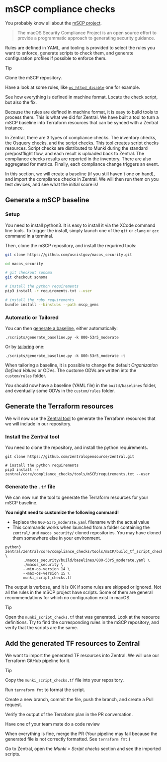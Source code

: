 # mSCP compliance checks

You probably know all about the [mSCP project](https://github.com/usnistgov/macos_security).

> The macOS Security Compliance Project is an open source effort to provide a programmatic approach to generating security guidance.

Rules are defined in YAML, and tooling is provided to select the rules you want to enforce, generate scripts to check them, and generate configuration profiles if possible to enforce them.

> [!TIP]
> Clone the mSCP repository.
> 
> Have a look at some rules, like [`os_httpd_disable`](https://github.com/usnistgov/macos_security/blob/main/rules/os/os_httpd_disable.yaml) one for example.
> 
> See how everything is defined in machine format. Locate the check script, but also the fix.

Because the rules are defined in machine format, it is easy to build tools to process them. This is what we did for Zentral. We have built a tool to turn a mSCP baseline into Terraform resources that can be synced with a Zentral instance.

In Zentral, there are 3 types of compliance checks. The inventory checks, the Osquery checks, and the script checks. This tool creates script checks resources. Script checks are distributed to Munki during the standard pre/postflight flow, and each result is uploaded back to Zentral. The compliance checks results are reported in the inventory. There are also aggregated for metrics. Finally, each compliance change triggers an event.

In this section, we will create a baseline (if you still haven't one on hand), and import the compliance checks in Zentral. We will then run them on you test devices, and see what the initial score is!

## Generate a mSCP baseline

### Setup

You need to install python3. It is easy to install it via the XCode command line tools. To trigger the install, simply launch one of the  `git` or `clang` or `gcc` command in a terminal.

Then, clone the mSCP repository, and install the requrired tools:

```bash
git clone https://github.com/usnistgov/macos_security.git

cd macos_security

# git checkout sonoma
git checkout sonoma

# install the python requirements
pip3 install -r requirements.txt --user

# install the ruby requirements
bundle install --binstubs --path mscp_gems
```

### Automatic or Tailored

You can then [generate a baseline](https://github.com/usnistgov/macos_security/wiki/Generate-a-Baseline), either automatically:

```
./scripts/generate_baseline.py -k 800-53r5_moderate
```

Or by [tailoring](https://github.com/usnistgov/macos_security/wiki/Tailoring) one:


```
./scripts/generate_baseline.py -k 800-53r5_moderate -t
```

When tailoring a baseline, it is possible to change the default _Organization Defined Values_ or ODVs. The custome ODVs are written into the `custom/rules` folder.

You should now have a baseline (YAML file) in the `build/baselines` folder, and eventually some ODVs in the `custom/rules` folder.

## Generate the Terraform resources

We will now use the [Zentral tool](https://github.com/zentralopensource/zentral/tree/main/zentral/core/compliance_checks/tools/mSCP) to generate the Terraform resources that we will include in our repository.

### Install the Zentral tool

You need to clone the repository, and install the python requirements.

```
git clone https://github.com/zentralopensource/zentral.git

# install the python requirements
pip3 install -r zentral/core/compliance_checks/tools/mSCP/requirements.txt --user
```

### Generate the `.tf` file

We can now run the tool to generate the Terraform resources for your mSCP baseline.

**You might need to customize the following command!**

- Replace the `800-53r5_moderate.yaml` filename with the actual value
-  This commands works when launched from a folder containing the `zentral/` and `macos_security/` cloned repositories. You may have cloned them somewhere else in your environment.

```
python3 zentral/zentral/core/compliance_checks/tools/mSCP/build_tf_script_checks.py \
        ./macos_security/build/baselines/800-53r5_moderate.yaml \
        ./macos_security \
        --min-os-version 14 \
        --max-os-version 15 \
        munki_script_checks.tf
```

The output is verbose, and it is OK if some rules are skipped or ignored. Not all the rules in the mSCP project have scripts. Some of them are general recommendations for which no configuration exist in macOS.


> [!TIP]
> 
> Open the `munki_script_checks.tf` that was generated. Look at the resource definitions. Try to find the corresponding rules in the mSCP repository, and verify that the scripts are the same.


## Add the generated TF resources to Zentral

We want to import the generated TF resources into Zentral. We will use our Terraform GitHub pipeline for it.

> [!TIP]
> 
> Copy the `munki_script_checks.tf` file into your repository.
> 
> Run `terraform fmt` to format the script.
> 
> Create a new branch, commit the file, push the branch, and create a Pull request.
> 
> Verify the output of the Terraform plan in the PR conversation.
> 
> Have one of your team mate do a code review
> 
> When everything is fine, merge the PR (Your pipeline may fail because the generated file is not correctly formatted. See `terraform fmt`.)
> 
> Go to Zentral, open the _Munki > Script checks_ section and see the imported scripts.

